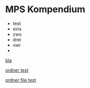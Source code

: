 # MPS Kompendium

* test
* eins
* zwo
* drei
* vier
* 


[bla](bla.md)

[ordner test](test)

[ordner file test](test/README.md)
